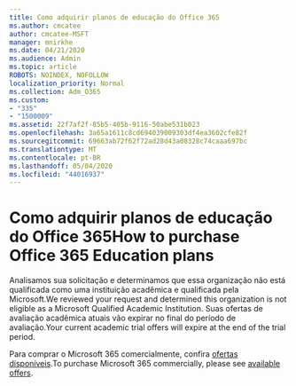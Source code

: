```yaml
---
title: Como adquirir planos de educação do Office 365
ms.author: cmcatee
author: cmcatee-MSFT
manager: mnirkhe
ms.date: 04/21/2020
ms.audience: Admin
ms.topic: article
ROBOTS: NOINDEX, NOFOLLOW
localization_priority: Normal
ms.collection: Adm_O365
ms.custom:
- "335"
- "1500009"
ms.assetid: 22f7af2f-85b5-405b-9116-50abe531b023
ms.openlocfilehash: 3a65a1611c8cd694039009303df4ea3602cfe82f
ms.sourcegitcommit: 69663ab72f62f72ad28d43a08328c74caaa697bc
ms.translationtype: MT
ms.contentlocale: pt-BR
ms.lasthandoff: 05/04/2020
ms.locfileid: "44016937"
---
```

# <a name="how-to-purchase-office-365-education-plans"></a><span data-ttu-id="32a8d-102">Como adquirir planos de educação do Office 365</span><span class="sxs-lookup"><span data-stu-id="32a8d-102">How to purchase Office 365 Education plans</span></span>

<span data-ttu-id="32a8d-103">Analisamos sua solicitação e determinamos que essa organização não está qualificada como uma instituição acadêmica e qualificada pela Microsoft.</span><span class="sxs-lookup"><span data-stu-id="32a8d-103">We reviewed your request and determined this organization is not eligible as a Microsoft Qualified Academic Institution.</span></span> <span data-ttu-id="32a8d-104">Suas ofertas de avaliação acadêmica atuais vão expirar no final do período de avaliação.</span><span class="sxs-lookup"><span data-stu-id="32a8d-104">Your current academic trial offers will expire at the end of the trial period.</span></span>
  
<span data-ttu-id="32a8d-105">Para comprar o Microsoft 365 comercialmente, confira [ofertas disponíveis](https://go.microsoft.com/fwlink/p/?linkid=868433).</span><span class="sxs-lookup"><span data-stu-id="32a8d-105">To purchase Microsoft 365 commercially, please see [available offers](https://go.microsoft.com/fwlink/p/?linkid=868433).</span></span>  